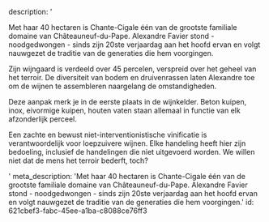 description: '<p>Met haar 40 hectaren is Chante-Cigale één van de grootste familiale domaine van Châteauneuf-du-Pape. Alexandre Favier stond - noodgedwongen - sinds zijn 20ste verjaardag aan het hoofd ervan en volgt nauwgezet de traditie van de generaties die hem voorgingen.</p><p>Zijn wijngaard is verdeeld over 45 percelen, verspreid over het geheel van het terroir. De diversiteit van bodem en druivenrassen laten Alexandre toe om de wijnen te assembleren naargelang de omstandigheden.</p><p>Deze aanpak merk je in de eerste plaats in de wijnkelder. Beton kuipen, inox, eivormige kuipen, houten vaten staan allemaal in functie van elk afzonderlijk perceel.</p><p>Een zachte en bewust niet-interventionistische vinificatie is verantwoordelijk voor loepzuivere wijnen. Elke handeling heeft hier zijn bedoeling, inclusief de handelingen die niet uitgevoerd worden. We willen niet dat de mens het terroir bederft, toch?</p>'
meta_description: 'Met haar 40 hectaren is Chante-Cigale één van de grootste familiale domaine van Châteauneuf-du-Pape. Alexandre Favier stond - noodgedwongen - sinds zijn 20ste verjaardag aan het hoofd ervan en volgt nauwgezet de traditie van de generaties die hem voorgingen.'
id: 621cbef3-fabc-45ee-a1ba-c8088ce76ff3
